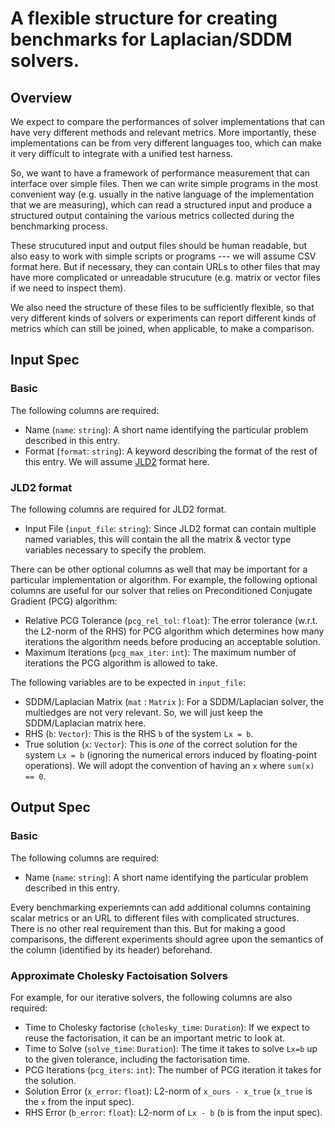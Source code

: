 # A flexible structure for creating benchmarks for Laplacian/SDDM solvers.

## Overview

We expect to compare the performances of solver implementations that can have very different methods and relevant metrics. More importantly, these implementations can be from very different languages too, which can make it very difficult to integrate with a unified test harness.

So, we want to have a framework of performance measurement that can interface over simple files. Then we can write simple programs in the most convenient way (e.g. usually in the native language of the implementation that we are measuring), which can read a structured input and produce a structured output containing the various metrics collected during the benchmarking process.

These strucutured input and output files should be human readable, but also easy to work with simple scripts or programs --- we will assume CSV format here. But if necessary, they can contain URLs to other files that may have more complicated or unreadable strucuture (e.g. matrix or vector files if we need to inspect them).

We also need the structure of these files to be sufficiently flexible, so that very different kinds of solvers or experiments can report different kinds of metrics which can still be joined, when applicable, to make a comparison.

## Input Spec

### Basic

The following columns are required:

- Name (`name`: `string`): A short name identifying the particular problem described in this entry.
- Format (`format`: `string`): A keyword describing the format of the rest of this entry. We will assume [JLD2](https://github.com/JuliaIO/JLD2.jl) format here.

### JLD2 format

The following columns are required for JLD2 format.

- Input File (`input_file`: `string`): Since JLD2 format can contain multiple named variables, this will contain the all the matrix & vector type variables necessary to specify the problem.

There can be other optional columns as well that may be important for a particular implementation or algorithm. For example, the following optional columns are useful for our solver that relies on Preconditioned Conjugate Gradient (PCG) algorithm:

- Relative PCG Tolerance (`pcg_rel_tol`: `float`): The error tolerance (w.r.t. the L2-norm of the RHS) for PCG algorithm which determines how many iterations the algorithm needs before producing an acceptable solution.
- Maximum Iterations (`pcg_max_iter`: `int`): The maximum number of iterations the PCG algorithm is allowed to take.

The following variables are to be expected in `input_file`:

- SDDM/Laplacian Matrix (`mat` : `Matrix` ): For a SDDM/Laplacian solver, the multiedges are not very relevant. So, we will just keep the SDDM/Laplacian matrix here.
- RHS (`b`: `Vector`): This is the RHS `b` of the system `Lx = b`.
- True solution (`x`: `Vector`): This is _one_ of the correct solution for the system `Lx = b` (ignoring the numerical errors induced by floating-point operations). We will adopt the convention of having an `x` where `sum(x) == 0`.

## Output Spec

### Basic

The following columns are required:

- Name (`name`: `string`): A short name identifying the particular problem described in this entry.

Every benchmarking experiemnts can add additional columns containing scalar metrics or an URL to different files with complicated structures. There is no other real requirement than this. But for making a good comparisons, the different experiments should agree upon the semantics of the column (identified by its header) beforehand.

### Approximate Cholesky Factoisation Solvers

For example, for our iterative solvers, the following columns are also required:

- Time to Cholesky factorise (`cholesky_time`: `Duration`): If we expect to reuse the factorisation, it can be an important metric to look at.
- Time to Solve (`solve_time`: `Duration`): The time it takes to solve `Lx=b` up to the given tolerance, including the factorisation time.
- PCG Iterations (`pcg_iters`: `int`): The number of PCG iteration it takes for the solution.
- Solution Error (`x_error`: `float`): L2-norm of `x_ours - x_true` (`x_true` is the `x` from the input spec).
- RHS Error (`b_error`: `float`): L2-norm of `Lx - b` (`b` is from the input spec).
